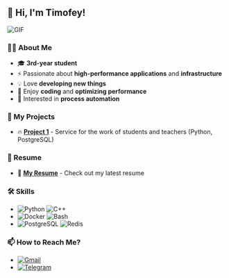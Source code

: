 ## 👋 Hi, I'm Timofey!

![GIF](https://media.giphy.com/media/QTfX9Ejfra3ZmNxh6B/giphy.gif)

### 🧑‍🎓 About Me

- 🎓 **3rd-year student**
- ⚡ Passionate about **high-performance applications** and **infrastructure**
- 💡 Love **developing new things**
- 🚀 Enjoy **coding** and **optimizing performance**
- 🤖 Interested in **process automation**

### 🚀 My Projects

- 🔥 **[Project 1](https://github.com/egorliap/api_course_project)** - Service for the work of students and teachers (Python, PostgreSQL)

### 📄 Resume

- 📜 **[My Resume](https://github.com/timamelko25/assets/resume.pdf)** - Check out my latest resume

### 🛠️ Skills

- <img src="https://img.shields.io/badge/Python-3776AB?style=for-the-badge&logo=python&logoColor=white" alt="Python"> <img src="https://img.shields.io/badge/C++-00599C?style=for-the-badge&logo=cplusplus&logoColor=white" alt="C++">
- <img src="https://img.shields.io/badge/Docker-2496ED?style=for-the-badge&logo=docker&logoColor=white" alt="Docker"> <img src="https://img.shields.io/badge/Bash-4EAA25?style=for-the-badge&logo=gnu-bash&logoColor=white" alt="Bash">
- <img src="https://img.shields.io/badge/PostgreSQL-336791?style=for-the-badge&logo=postgresql&logoColor=white" alt="PostgreSQL"> <img src="https://img.shields.io/badge/Redis-DC382D?style=for-the-badge&logo=redis&logoColor=white" alt="Redis">

### 📫 How to Reach Me?

- <a href="mailto:timofey.melko@gmail.com"><img src="https://img.shields.io/badge/Gmail-D14836?style=for-the-badge&logo=gmail&logoColor=white" alt="Gmail"></a>
- <a href="https://t.me/t_melko"><img src="https://img.shields.io/badge/Telegram-26A5E4?style=for-the-badge&logo=telegram&logoColor=white" alt="Telegram"></a>
